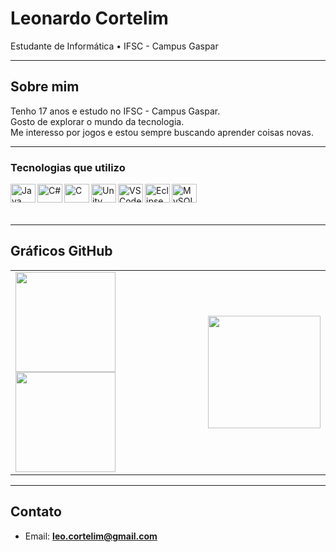 # Leonardo Cortelim

Estudante de Informática • IFSC - Campus Gaspar

---

## Sobre mim

Tenho 17 anos e estudo no IFSC - Campus Gaspar.  
Gosto de explorar o mundo da tecnologia.  
Me interesso por jogos e estou sempre buscando aprender coisas novas.

---

### Tecnologias que utilizo

<img align="left" alt="Java" height="30" width="40" src="https://cdn.jsdelivr.net/gh/devicons/devicon/icons/java/java-original.svg" />
<img align="left" alt="C#" height="30" width="40" src="https://cdn.jsdelivr.net/gh/devicons/devicon/icons/csharp/csharp-original.svg" />
<img align="left" alt="C" height="30" width="40" src="https://cdn.jsdelivr.net/gh/devicons/devicon/icons/c/c-original.svg" />
<img align="left" alt="Unity" height="30" width="40" src="https://cdn.jsdelivr.net/gh/devicons/devicon/icons/unity/unity-original.svg" />
<img align="left" alt="VS Code" height="30" width="40" src="https://cdn.jsdelivr.net/gh/devicons/devicon/icons/vscode/vscode-original.svg" />
<img align="left" alt="Eclipse" height="30" width="40" src="https://cdn.jsdelivr.net/gh/devicons/devicon/icons/eclipse/eclipse-original.svg" />
<img align="left" alt="MySQL" height="30" width="40" src="https://cdn.jsdelivr.net/gh/devicons/devicon/icons/mysql/mysql-original.svg" />

<br><br><br>

---

## Gráficos GitHub 

<table>
  <tr>
    <td style="width: 600px;">
      <img height="160px" src="https://github-readme-stats.vercel.app/api?username=leonardocortelim&show_icons=true&theme=radical" />
      <img height="160px" src="https://github-readme-stats.vercel.app/api/top-langs/?username=leonardocortelim&layout=compact&theme=radical" />
    </td>
    <td align="right" style="width: 300px;">
      <img src="https://github.com/user-attachments/assets/d61dc993-11c2-44e6-9333-1eb05af67ffc" width="180" height="180" />
    </td>
  </tr>
</table>

---

## Contato

- Email: **leo.cortelim@gmail.com**
